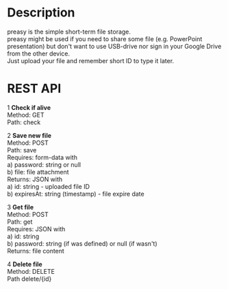 # Description
preasy is the simple short-term file storage.\
preasy might be used if you need to share some file (e.g. PowerPoint presentation) but don't want to use USB-drive nor sign in your Google Drive from the other device.\
Just upload your file and remember short ID to type it later.
 
# REST API

1 **Check if alive**\
Method: GET\
Path: check

2 **Save new file**\
Method: POST\
Path: save\
Requires: form-data with\
a) password: string or null\
b) file: file attachment\
Returns: JSON with\
a) id: string - uploaded file ID\
b) expiresAt: string (timestamp) - file expire date

3 **Get file**\
Method: POST\
Path: get\
Requires: JSON with\
a) id: string\
b) password: string (if was defined) or null (if wasn't)\
Returns: file content

4 **Delete file**\
Method: DELETE\
Path delete/{id}